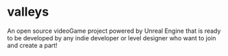 # valleys
An open source videoGame project powered by Unreal Engine that is ready to be developed by any indie developer or level designer who want to join and create a part!
